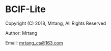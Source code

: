 # BCIF-Lite
Copyright (C) 2018, Mrtang, All Rights Reserved

Author: Mrtang

Email: mrtang_cs@163.com
